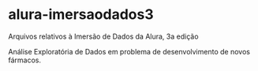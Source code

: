 # alura-imersaodados3

Arquivos relativos à Imersão de Dados da Alura, 3a edição

Análise Exploratória de Dados em problema de desenvolvimento de novos fármacos.
